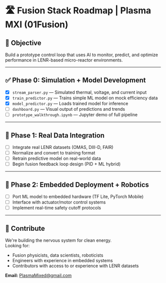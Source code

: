 # 🛣️ Fusion Stack Roadmap | Plasma MXI (01Fusion)

## 🎯 Objective
Build a prototype control loop that uses AI to monitor, predict, and optimize performance in LENR-based micro-reactor environments.

---

## ✅ Phase 0: Simulation + Model Development

- [x] `stream_parser.py` — Simulated thermal, voltage, and current input
- [x] `train_predictor.py` — Trains simple ML model on mock efficiency data
- [x] `model_predictor.py` — Loads trained model for inference
- [ ] `dashboard.py` — Visual output of predictions and trends
- [ ] `prototype_walkthrough.ipynb` — Jupyter demo of full pipeline

---

## 🔁 Phase 1: Real Data Integration

- [ ] Integrate real LENR datasets (OMAS, DIII-D, FAIR)
- [ ] Normalize and convert to training format
- [ ] Retrain predictive model on real-world data
- [ ] Begin fusion feedback loop design (PID + ML hybrid)

---

## 🤖 Phase 2: Embedded Deployment + Robotics

- [ ] Port ML model to embedded hardware (TF Lite, PyTorch Mobile)
- [ ] Interface with actuator/motor control systems
- [ ] Implement real-time safety cutoff protocols

---

## 🤝 Contribute

We're building the nervous system for clean energy.  
Looking for:
- Fusion physicists, data scientists, roboticists
- Engineers with experience in embedded systems
- Contributors with access to or experience with LENR datasets

**Email:** PlasmaMixed@gmail.com
